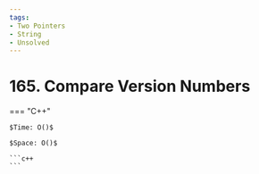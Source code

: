 ```yaml
---
tags:
- Two Pointers
- String
- Unsolved
---
```



# 165. Compare Version Numbers

=== "C++"

    $Time: O()$

    $Space: O()$

    ```c++
    ```